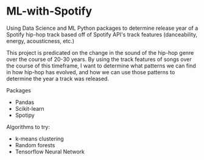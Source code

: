 # ML-with-Spotify
Using Data Science and ML Python packages to determine release year of a Spotify hip-hop track based off of Spotify API's track features (danceability, energy, acousticness, etc.)

This project is predicated on the change in the sound of the hip-hop genre over the course of 20-30 years. By using the track features of songs over the course of this timeframe, I want to determine what patterns we can find in how hip-hop has evolved, and how we can use those patterns to determine the year a track was released.

Packages
* Pandas
* Scikit-learn
* Spotipy

Algorithms to try:
* k-means clustering
* Random forests
* Tensorflow Neural Network
